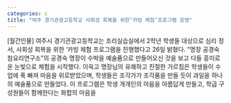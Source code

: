 ```yaml
---
categories: c
title: "여주 경기관광고등학교 사회성 회복을 위한‘카빙 체험’프로그램 운영"
---
```

[월간인물] 여주시 경기관광고등학교는 조리실습실에서 2학년 학생들 대상으로 심리 정서, 사회성 회복을 위한 ‘카빙 체험 프로그램을 진행했다고 26일 밝혔다. "명장 공경숙 참요리연구소"의 공경숙 명장이 수박을 예술품으로 만들어오신 것을 보고 다들 흥미로운 눈빛으로 체험을 시작했다. 이윽고 명장님의 유쾌하고 친절한 가르침은 학생들이 수업에 푹 빠져 마음을 위로받았으며, 학생들은 조각가가 조각품을 만들 듯이 과일을 하나의 예술품으로 만들었다. 이 프로그램은 학생 개개인의 마음을 아름답게 만들고, 학급 구성원들이 함께한다는 화합의 마음을